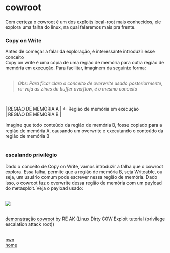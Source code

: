 
# cowroot
Com certeza o cowroot é um dos exploits local-root mais conhecidos, ele explora uma falha do linux, na qual falaremos mais pra frente.

### Copy on Write
Antes de começar a falar da exploração, é interessante introduzir esse conceito<br>
Copy on write é uma cópia de uma região de memória para outra região de memória em execução. Para facilitar, imaginem da seguinte forma:
<br><br>

> *Obs: Para ficar claro o conceito de overwrite usado posteriormente, re-veja as zines de buffer overflow, é o mesmo conceito*
<br>

| REGIÃO DE MEMÓRIA A | <- Região de memória em execução<br>
| REGIÃO DE MEMÓRIA B | <br>
<br>
Imagine que todo conteúdo da região de memória B, fosse copiado para a região de memória A, causando um overwrite e executando o conteúdo da região de memória B<br><br>

### escalando privilégio
Dado o conceito de Copy on Write, vamos introduzir a falha que o cowroot explora. Essa falha, permite que a região de memória B, seja Writeable, ou seja, um usuário comum pode escrever nessa região de memória.
Dado isso, o cowroot faz o overwrite dessa região de memória com um payload do metasploit. Veja o payload usado:<br><br>

<img src="https://i.imgur.com/eOJje0V.png"></img><br><br>

[demonstração cowroot](https://youtu.be/YoeuGnF_2Qk) by RE AK (Linux Dirty C0W Exploit tutorial (privilege escalation attack root))<br><br>

[pwn](../README.md)<br>
[home](../../README.md)<br><br>
